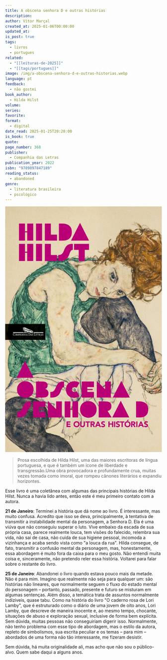 ```yaml
---
title: A obscena senhora D e outras histórias
description: 
author: Vítor Marçal
created_at: 2025-01-06T00:00:00
updated_at: 
is_post: true
tags:
  - livros
  - portugues
related:
  - "[[leituras-de-2025]]"
  - "[[tags/portugues]]"
image: /img/a-obscena-senhora-d-e-outras-historias.webp
language: pt
feedback:
  - não gostei
book_author:
  - Hilda Hilst
volume: 
series: 
favorite: 
format:
  - digital
date_read: 2025-01-25T20:20:00
is_book: true
quote: 
page_number: 368
publisher:
  - Companhia das Letras
publication_year: 2022
isbn: "9789897847189"
reading_status:
  - abandoned
genre:
  - literatura brasileira
  - pscológico
---
```

![a-obscena-senhora-d-e-outras-historias.webp](img/a-obscena-senhora-d-e-outras-historias.webp)

>Prosa escolhida de Hilda Hilst, uma das maiores escritoras de língua portuguesa, e que é também um ícone de liberdade e transgressão.Uma obra provocadora e profundamente crua, muitas vezes tomada como imoral, que rompeu cânones literários e expandiu horizontes.

Esse livro é uma coletânea com algumas das principais histórias de Hilda Hilst. Nunca a havia lido antes, então este é meu primeiro contato com a autora.

**21 de Janeiro**: Terminei a história que dá nome ao livro. É interessante, mas muito confusa. Acredito que isso se deva, principalmente, à tentativa de transmitir a instabilidade mental da personagem, a Senhora D. Ela é uma viúva que não conseguiu superar o luto. Vive embaixo da escada de sua própria casa, parece realmente louca, tem visões do falecido, relembra sua vida, não sai de casa, não cuida de sua higiene pessoal, incomoda a vizinhança e acaba sendo vista como "a louca da rua". Hilda consegue, de fato, transmitir a confusão mental da personagem, mas, honestamente, essa abordagem é muito fora da caixa para o meu gosto. Não entendi muita coisa e, sinceramente, não pretendo reler essa história. Voltarei para falar sobre o restante do livro.

**25 de Janeiro**: Abandonei o livro quando estava pouco mais da metade. Não é para mim. Imagino que realmente não seja para qualquer um: são histórias não lineares, que normalmente seguem o fluxo do estado mental do personagem – portanto, passado, presente e futuro se misturam em algumas sentenças. Além disso, a temática trata de assuntos normalmente indizíveis, quase tabu. Como na história do livro "O caderno rosa de Lori Lamby", que é estruturado como o diário de uma jovem de oito anos, Lori Lamby, que descreve de maneira inocente e, ao mesmo tempo, chocante, situações de abuso e exploração sexual, inclusive de forma bem explícita. Sem dúvida, muitas pessoas não conseguiriam digerir isso. Normalmente, não tenho problema com esse tipo de abordagem, mas o estilo da autora, repleto de simbolismos, sua escrita peculiar e os temas – para mim – abordados de uma forma não tão interessante, me fizeram desistir.

Sem dúvida, há muita originalidade ali, mas acho que não sou o público-alvo. Quem sabe daqui a alguns anos.
